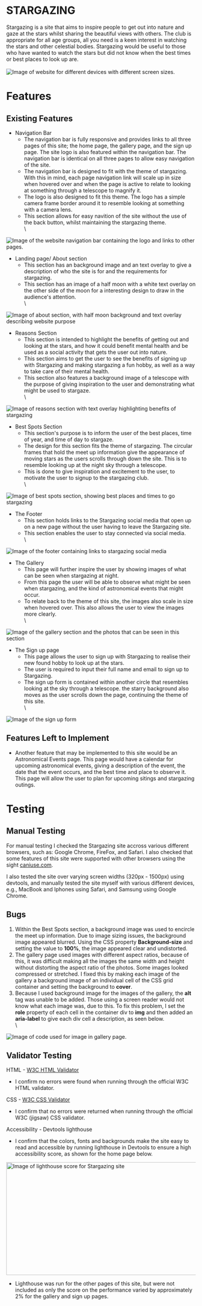 # STARGAZING

Stargazing is a site that aims to inspire people to get out into nature and gaze at the stars whilst sharing the beautiful views with others. The club is appropriate for all age groups, all you need is a keen interest in watching the stars and other celestial bodies. Stargazing would be useful to those who have wanted to watch the stars but did not know when the best times or best places to look up are.
\
\
<img src="assets/images/stargazing.png" alt="Image of website for different devices with different screen sizes.">

# Features
## Existing Features

- Navigation Bar
    - The navigation bar is fully responsive and provides links to all three pages of this site; the home page, the gallery page, and the sign up page. The site logo is also featured within the navigation bar. The navigation bar is identical on all three pages to allow easy navigation of the site.
    - The navigation bar is designed to fit with the theme of stargazing. With this in mind, each page navigation link will scale up in size when hovered over and when the page is active to relate to looking at something through a telescope to magnify it.
    - The logo is also designed to fit this theme. The logo has a simple camera frame border around it to resemble looking at something with a camera lens. 
    - This section allows for easy navition of the site without the use of the back button, whilst maintaining the stargazing theme.
\
\
<img src="assets/images/navbar.png" alt="Image of the website navigation bar containing the logo and links to other pages.">

- Landing page/ About section
    - This section has an background image and an text overlay to give a description of who the site is for and the requirements for stargazing.
    - This section has an image of a half moon with a white text overlay on the other side of the moon for a interesting design to draw in the audience's attention.
\
\
<img src="assets/images/about.png" alt="Image of about section, with half moon background and text overlay describing website purpose"> 

- Reasons Section
    - This section is intended to highlight the benefits of getting out and looking at the stars, and how it could benefit mental health and be used as a social activity that gets the user out into nature.
    - This section aims to get the user to see the benefits of signing up with Stargazing and making stargazing a fun hobby, as well as a way to take care of their mental health.
    - This section also features a background image of a telescope with the purpose of giving inspiration to the user and demonstrating what might be used to stargaze.
\
\
<img src="assets/images/reasonsim.png" alt="Image of reasons section with text overlay highlighting benefits of stargazing">

- Best Spots Section
    - This section's purpose is to inform the user of the best places, time of year, and time of day to stargaze. 
    - The design for this section fits the theme of stargazing. The circular frames that hold the meet up information give the appearance of moving stars as the users scrolls through down the site. This is to resemble looking up at the night sky through a telescope.
    - This is done to give inspiration and excitement to the user, to motivate the user to signup to the stargazing club.
\
\
<img src="assets/images/bestspots.png" alt="Image of best spots section, showing best places and times to go stargazing">

- The Footer
    - This section holds links to the Stargazing social media that open up on a new page without the user having to leave the Stargazing site. 
    - This section enables the user to stay connected via social media.
\
\
<img src="assets/images/footer.png" alt="Image of the footer containing links to stargazing social media">

- The Gallery 
    - This page will further inspire the user by showing images of what can be seen when stargazing at night.
    - From this page the user will be able to observe what might be seen when stargazing, and the kind of astronomical events that might occur.
    - To relate back to the theme of this site, the images also scale in size when hovered over. This also allows the user to view the images more clearly.
\
\
<img src="assets/images/gallery.png" alt="Image of the gallery section and the photos that can be seen in this section">

- The Sign up page
    - This page allows the user to sign up with Stargazing to realise their new found hobby to look up at the stars.
    - The user is required to input their full name and email to sign up to Stargazing.
    - The sign up form is contained within another circle that resembles looking at the sky through a telescope. the starry background also moves as the user scrolls down the page, continuing the theme of this site.
\
\
<img src="assets/images/signuppage.png" alt="Image of the sign up form">

## Features Left to Implement

- Another feature that may be implemented to this site would be an Astronomical Events page. This page would have a calendar for upcoming astronomical events, giving a description of the event, the date that the event occurs, and the best time and place to observe it. This page will allow the user to plan for upcoming sitings and stargazing outings.



# Testing

## Manual Testing

For manual testing I checked the Stargazing site accross various different browsers, such as: Google Chrome, FireFox, and Safari. I also checked that some features of this site were supported with other browsers using the sight [caniuse.com](https://caniuse.com/?search=css).

I also tested the site over varying screen widths (320px - 1500px) using devtools, and manually tested the site myself with various different devices, e.g., MacBook and Iphones using Safari, and Samsung using Google Chrome. 

## Bugs
1. Within the Best Spots section, a background image was used to encircle the meet up information. Due to image sizing issues, the background image appeared blurred. Using the CSS property **Background-size** and setting the value to **100%**, the image appeared clear and undistorted. 
2. The gallery page used images with different aspect ratios, because of this, it was difficult making all the images the same width and height without distorting the aspect ratio of the photos. Some images looked compressed or stretched. I fixed this by making each image of the gallery a background image of an individual cell of the CSS grid container and setting the background to **cover**.
3. Because I used background image for the images of the gallery, the **alt** tag was unable to be added. Those using a screen reader would not know what each image was, due to this. To fix this problem, I set the **role** property of each cell in the container div to **img** and then added an **aria-label** to give each div cell a description, as seen below.
\
\
<img src="assets/images/cells.png" alt="Image of code used for image in gallery page.">

## Validator Testing
HTML - [W3C HTML Validator](https://validator.w3.org/nu/#textarea)
- I confirm no errors were found when running through the official W3C HTML validator.

CSS - [W3C CSS Validator](https://jigsaw.w3.org/css-validator/validator)
- I confirm that no errors were returned when running through the official W3C (jigsaw) CSS validator.

Accessibility - Devtools lighthouse
- I confirm that the colors, fonts and backgrounds make the site easy to read and accessible by running lighthouse in Devtools to ensure a high accessibility score, as shown for the home page below.

<img src="assets/images/lighthouse.png" alt="Image of lighthouse score for Stargazing site" width="650px" height="300px">

- Lighthouse was run for the other pages of this site, but were not included as only the score on the performance varied by approximately 2% for the gallery and sign up pages.